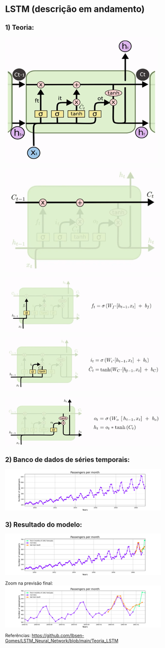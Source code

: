 # LSTM (descrição em andamento)

## 1) Teoria:

![LSTM - célula completa](https://github.com/Ibsen-Gomes/LSTM_Neural_Network/blob/main/Figuras_teoria/4_lstm_bloco_complexo.png)
 
![LSTM - variável Ct](https://github.com/Ibsen-Gomes/LSTM_Neural_Network/blob/main/Figuras_teoria/1_lstm_variavel_ct.png)
 
![LSTM - cálculo do sigmoide](https://github.com/Ibsen-Gomes/LSTM_Neural_Network/blob/main/Figuras_teoria/1_lstm_calculos_sigmoide.png)

![LSTM - cálculo da variável Ct 2](https://github.com/Ibsen-Gomes/LSTM_Neural_Network/blob/main/Figuras_teoria/2_lstm_calculos_variavel_ct_2.png)

![LSTM - cálculo de ht - 1](https://github.com/Ibsen-Gomes/LSTM_Neural_Network/blob/main/Figuras_teoria/3_lstm_calculos_ht-1.png)


## 2) Banco de dados de séries temporais:

![Previsão final do LSTM](https://github.com/Ibsen-Gomes/LSTM_Neural_Network/blob/main/original_evolution_passangers.png) 

## 3) Resultado do modelo:

![Previsão final do LSTM](https://github.com/Ibsen-Gomes/LSTM_Neural_Network/blob/main/1961_4_months_prevision_passangers.png) 

Zoom na previsão final:
![Zoom da Previsão final do LSTM](https://github.com/Ibsen-Gomes/LSTM_Neural_Network/blob/main/Zoom_1961_4_months_prevision_passangers.png)

Referências:
https://github.com/Ibsen-Gomes/LSTM_Neural_Network/blob/main/Teoria_LSTM
